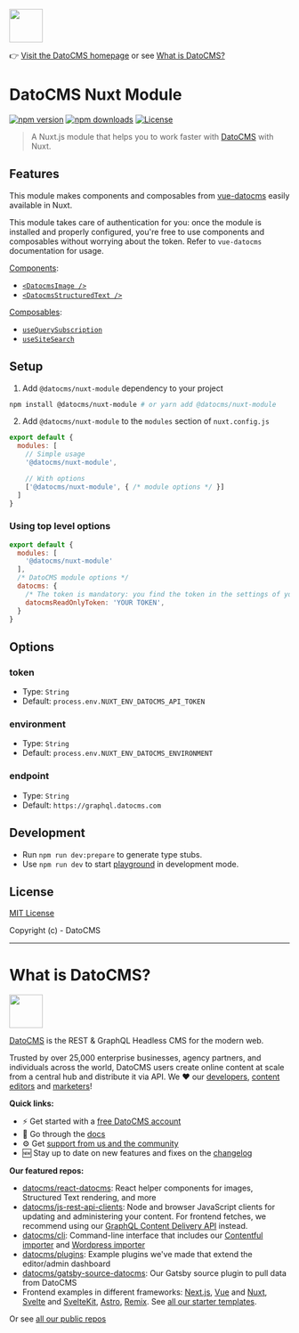 <!--datocms-autoinclude-header start-->
<a href="https://www.datocms.com/"><img src="https://www.datocms.com/images/full_logo.svg" height="60"></a>

👉 [Visit the DatoCMS homepage](https://www.datocms.com) or see [What is DatoCMS?](#what-is-datocms)
<!--datocms-autoinclude-header end-->

# DatoCMS Nuxt Module

[![npm version][npm-version-src]][npm-version-href]
[![npm downloads][npm-downloads-src]][npm-downloads-href]
[![License][license-src]][license-href]

[npm-version-src]: https://img.shields.io/npm/v/@datocms/nuxt-module/latest.svg
[npm-version-href]: https://npmjs.com/package/@datocms/nuxt-module

[npm-downloads-src]: https://img.shields.io/npm/dt/@datocms/nuxt-module.svg
[npm-downloads-href]: https://npmjs.com/package/@datocms/nuxt-module

[license-src]: https://img.shields.io/npm/l/@datocms/nuxt-module.svg
[license-href]: https://npmjs.com/package/@datocms/nuxt-module

> A Nuxt.js module that helps you to work faster with [DatoCMS](https://www.datocms.com/) with Nuxt.

## Features

This module makes components and composables from [vue-datocms](https://github.com/datocms/vue-datocms) easily available in Nuxt.

This module takes care of authentication for you: once the module is installed and properly configured, you're free to use components and composables without worrying about the token. Refer to `vue-datocms` documentation for usage.

[Components](https://vuejs.org/guide/essentials/component-basics.html):

- [`<DatocmsImage />`](https://github.com/datocms/vue-datocms/tree/master/src/components/Image)
- [`<DatocmsStructuredText />`](https://github.com/datocms/vue-datocms/tree/master/src/components/StructuredText)

[Composables](https://vuejs.org/guide/reusability/composables.html):

- [`useQuerySubscription`](https://github.com/datocms/vue-datocms/tree/master/src/composables/useQuerySubscription)
- [`useSiteSearch`](https://github.com/datocms/vue-datocms/tree/master/src/composables/useSiteSearch)

## Setup

1. Add `@datocms/nuxt-module` dependency to your project

```bash
npm install @datocms/nuxt-module # or yarn add @datocms/nuxt-module
```

2. Add `@datocms/nuxt-module` to the `modules` section of `nuxt.config.js`

```js
export default {
  modules: [
    // Simple usage
    '@datocms/nuxt-module',

    // With options
    ['@datocms/nuxt-module', { /* module options */ }]
  ]
}
```

### Using top level options

```js
export default {
  modules: [
    '@datocms/nuxt-module'
  ],
  /* DatoCMS module options */
  datocms: {
    /* The token is mandatory: you find the token in the settings of your DatoCMS project */
    datocmsReadOnlyToken: 'YOUR TOKEN',
  }
}
```

## Options

### token

- Type: `String`
- Default: `process.env.NUXT_ENV_DATOCMS_API_TOKEN`

### environment

- Type: `String`
- Default: `process.env.NUXT_ENV_DATOCMS_ENVIRONMENT`

### endpoint

- Type: `String`
- Default: `https://graphql.datocms.com`

## Development

- Run `npm run dev:prepare` to generate type stubs.
- Use `npm run dev` to start [playground](./playground) in development mode.

## License

[MIT License](./LICENSE)

Copyright (c) - DatoCMS



<!--datocms-autoinclude-footer start-->
-----------------
# What is DatoCMS?
<a href="https://www.datocms.com/"><img src="https://www.datocms.com/images/full_logo.svg" height="60"></a>

[DatoCMS](https://www.datocms.com/) is the REST & GraphQL Headless CMS for the modern web.

Trusted by over 25,000 enterprise businesses, agency partners, and individuals across the world, DatoCMS users create online content at scale from a central hub and distribute it via API. We ❤️ our [developers](https://www.datocms.com/team/best-cms-for-developers), [content editors](https://www.datocms.com/team/content-creators) and [marketers](https://www.datocms.com/team/cms-digital-marketing)!

**Quick links:**

- ⚡️ Get started with a [free DatoCMS account](https://dashboard.datocms.com/signup)
- 🔖 Go through the [docs](https://www.datocms.com/docs)
- ⚙️ Get [support from us and the community](https://community.datocms.com/)
- 🆕 Stay up to date on new features and fixes on the [changelog](https://www.datocms.com/product-updates)

**Our featured repos:**
- [datocms/react-datocms](https://github.com/datocms/react-datocms): React helper components for images, Structured Text rendering, and more
- [datocms/js-rest-api-clients](https://github.com/datocms/js-rest-api-clients): Node and browser JavaScript clients for updating and administering your content. For frontend fetches, we recommend using our [GraphQL Content Delivery API](https://www.datocms.com/docs/content-delivery-api) instead.
- [datocms/cli](https://github.com/datocms/cli): Command-line interface that includes our [Contentful importer](https://github.com/datocms/cli/tree/main/packages/cli-plugin-contentful) and [Wordpress importer](https://github.com/datocms/cli/tree/main/packages/cli-plugin-wordpress)
- [datocms/plugins](https://github.com/datocms/plugins): Example plugins we've made that extend the editor/admin dashboard
- [datocms/gatsby-source-datocms](https://github.com/datocms/gatsby-source-datocms): Our Gatsby source plugin to pull data from DatoCMS
- Frontend examples in different frameworks: [Next.js](https://github.com/datocms/nextjs-demo), [Vue](https://github.com/datocms/vue-datocms) and [Nuxt](https://github.com/datocms/nuxtjs-demo), [Svelte](https://github.com/datocms/datocms-svelte) and [SvelteKit](https://github.com/datocms/sveltekit-demo), [Astro](https://github.com/datocms/datocms-astro-blog-demo), [Remix](https://github.com/datocms/remix-example). See [all our starter templates](https://www.datocms.com/marketplace/starters).

Or see [all our public repos](https://github.com/orgs/datocms/repositories?q=&type=public&language=&sort=stargazers)
<!--datocms-autoinclude-footer end-->
